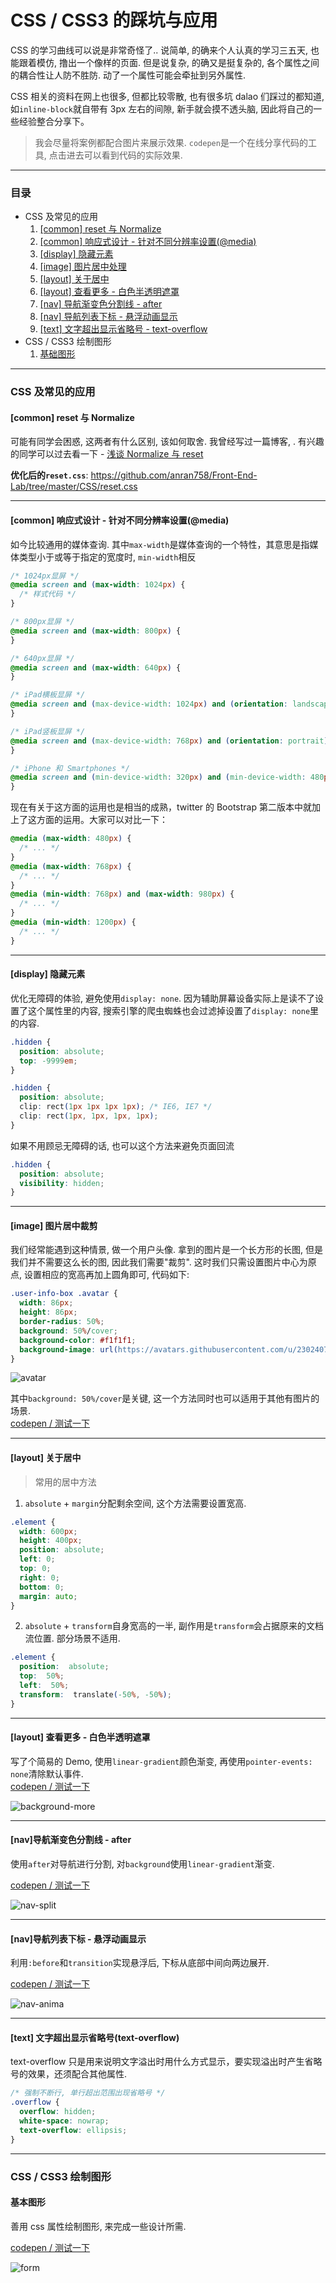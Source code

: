 # CSS / CSS3 的踩坑与应用

CSS 的学习曲线可以说是非常奇怪了.. 说简单, 的确来个人认真的学习三五天, 也能跟着模仿, 撸出一个像样的页面. 但是说复杂, 的确又是挺复杂的, 各个属性之间的耦合性让人防不胜防. 动了一个属性可能会牵扯到另外属性.

CSS 相关的资料在网上也很多, 但都比较零散, 也有很多坑 dalao 们踩过的都知道, 如`inline-block`就自带有 3px 左右的间隙, 新手就会摸不透头脑, 因此将自己的一些经验整合分享下。

> 我会尽量将案例都配合图片来展示效果. `codepen`是一个在线分享代码的工具, 点击进去可以看到代码的实际效果.

---

### 目录

* CSS 及常见的应用
  1. [[common] reset 与 Normalize](#common-reset)
  2. [[common] 响应式设计 - 针对不同分辨率设置(@media)](#common-responsive)
  3. [[display] 隐藏元素](#dispaly)
  4. [[image] 图片居中处理](#imgage-center)
  5. [[layout] 关于居中](#layout-center)
  6. [[layout] 查看更多 - 白色半透明遮罩](#layout-background-more)
  7. [[nav] 导航渐变色分割线 - after](#nav-split)
  8. [[nav] 导航列表下标 - 悬浮动画显示](#nav-anima)
  9. [[text] 文字超出显示省略号 - text-overflow](#text-overflow)
* CSS / CSS3 绘制图形
  1. [基础图形](#form-1)

---

### CSS 及常见的应用

<a name="common-reset"></a>

#### [common] reset 与 Normalize

可能有同学会困惑, 这两者有什么区别, 该如何取舍. 我曾经写过一篇博客, . 有兴趣的同学可以过去看一下 - [浅谈 Normalize 与 reset](https://anran758.github.io/blog/2017/10/15/%E6%B5%85%E8%B0%88Normalize%E4%B8%8Ereset/)

**优化后的`reset.css`**: https://github.com/anran758/Front-End-Lab/tree/master/CSS/reset.css

---

<a name="common-responsive"></a>

#### [common] 响应式设计 - 针对不同分辨率设置(@media)

如今比较通用的媒体查询. 其中`max-width`是媒体查询的一个特性，其意思是指媒体类型小于或等于指定的宽度时, `min-width`相反

```css
/* 1024px显屏 */
@media screen and (max-width: 1024px) {
  /* 样式代码 */
}

/* 800px显屏 */
@media screen and (max-width: 800px) {
}

/* 640px显屏 */
@media screen and (max-width: 640px) {
}

/* iPad横板显屏 */
@media screen and (max-device-width: 1024px) and (orientation: landscape) {
}

/* iPad竖板显屏 */
@media screen and (max-device-width: 768px) and (orientation: portrait) {
}

/* iPhone 和 Smartphones */
@media screen and (min-device-width: 320px) and (min-device-width: 480px) {
}
```

现在有关于这方面的运用也是相当的成熟，twitter 的 Bootstrap 第二版本中就加上了这方面的运用。大家可以对比一下：

```css
@media (max-width: 480px) {
  /* ... */
}
@media (max-width: 768px) {
  /* ... */
}
@media (min-width: 768px) and (max-width: 980px) {
  /* ... */
}
@media (min-width: 1200px) {
  /* ... */
}
```

---

<a name="display"></a>

#### [display] 隐藏元素

优化无障碍的体验, 避免使用`display: none`. 因为辅助屏幕设备实际上是读不了设置了这个属性里的内容, 搜索引擎的爬虫蜘蛛也会过滤掉设置了`display: none`里的内容.

```css
.hidden {
  position: absolute;
  top: -9999em;
}

.hidden {
  position: absolute;
  clip: rect(1px 1px 1px 1px); /* IE6, IE7 */
  clip: rect(1px, 1px, 1px, 1px);
}
```

如果不用顾忌无障碍的话, 也可以这个方法来避免页面回流

```css
.hidden {
  position: absolute;
  visibility: hidden;
}
```

---

<a name="imgage-center"></a>

#### [image] 图片居中裁剪

我们经常能遇到这种情景, 做一个用户头像. 拿到的图片是一个长方形的长图, 但是我们并不需要这么长的图, 因此我们需要"裁剪". 这时我们只需设置图片中心为原点, 设置相应的宽高再加上圆角即可, 代码如下:

```css
.user-info-box .avatar {
  width: 86px;
  height: 86px;
  border-radius: 50%;
  background: 50%/cover;
  background-color: #f1f1f1;
  background-image: url(https://avatars.githubusercontent.com/u/23024075?v=3);
}
```
![avatar](./images/avatar-1.png)

其中`background: 50%/cover`是关键, 这一个方法同时也可以适用于其他有图片的场景.  
[codepen / 测试一下](https://codepen.io/anran758/pen/WdOvRY/)

---

<a name="layout-center"></a>

#### [layout] 关于居中

> 常用的居中方法

1. `absolute` + `margin`分配剩余空间, 这个方法需要设置宽高.

```css
.element {
  width: 600px;
  height: 400px;
  position: absolute;
  left: 0;
  top: 0;
  right: 0;
  bottom: 0;
  margin: auto;
}
```

2. `absolute` + `transform`自身宽高的一半, 副作用是`transform`会占据原来的文档流位置. 部分场景不适用.

```css
.element {
  position:  absolute;
  top:  50%;
  left:  50%;
  transform:  translate(-50%, -50%);
}
```

---

<a name="layout-background-more"></a>

#### [layout] 查看更多 - 白色半透明遮罩

写了个简易的 Demo, 使用`linear-gradient`颜色渐变, 再使用`pointer-events: none`清除默认事件.  
[codepen / 测试一下](https://codepen.io/anran758/pen/ppwwKN)

![background-more](./images/background-more.png)

---

<a name="nav-split"></a>

#### [nav]导航渐变色分割线 - after

使用`after`对导航进行分割, 对`background`使用`linear-gradient`渐变.

[codepen / 测试一下](https://codepen.io/anran758/pen/ypXYba)

![nav-split](./images/nav-split.png)

---

<a name="nav-anima"></a>

#### [nav]导航列表下标 - 悬浮动画显示

利用`:before`和`transition`实现悬浮后, 下标从底部中间向两边展开.

[codepen / 测试一下](https://codepen.io/anran758/pen/BJZdLL)

![nav-anima](./images/nav-anima.png)

---

<a name="text-overflow"></a>

#### [text] 文字超出显示省略号(text-overflow)

text-overflow 只是用来说明文字溢出时用什么方式显示，要实现溢出时产生省略号的效果，还须配合其他属性.

```css
/* 强制不断行, 单行超出范围出现省略号 */
.overflow {
  overflow: hidden;
  white-space: nowrap;
  text-overflow: ellipsis;
}
```

---

### CSS / CSS3 绘制图形

<a name="form-1"></a>

#### 基本图形

善用 css 属性绘制图形, 来完成一些设计所需.

[codepen / 测试一下](https://codepen.io/anran758/pen/NXgzGM)

![form](./images/form-1.png)
